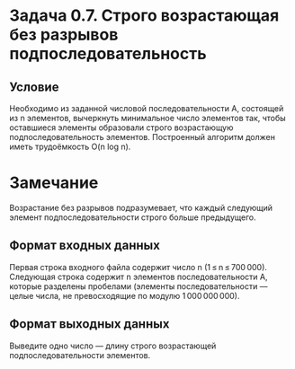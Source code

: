 # Задача 0.7. Строго возрастающая без разрывов подпоследовательность

## Условие
Необходимо из заданной числовой последовательности A, состоящей из n элементов, вычеркнуть минимальное число элементов так, чтобы оставшиеся элементы образовали строго возрастающую подпоследовательность элементов. Построенный алгоритм должен иметь трудоёмкость O(n log n).

# Замечание
Возрастание без разрывов подразумевает, что каждый следующий элемент подпоследовательности строго больше предыдущего.

## Формат входных данных
Первая строка входного файла содержит число n (1 ≤ n ≤ 700 000). Следующая строка содержит n элементов последовательности A, которые разделены пробелами (элементы последовательности — целые числа, не превосходящие по модулю 1 000 000 000).

## Формат выходных данных
Выведите одно число — длину строго возрастающей подпоследовательности элементов.
